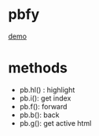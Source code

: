 # pbfy

[demo](https://debug1.pauldominik.com/pbfy/demo.html)

# methods

- pb.hl() : highlight
- pb.i(): get index
- pb.f(): forward
- pb.b(): back
- pb.g(): get active html

